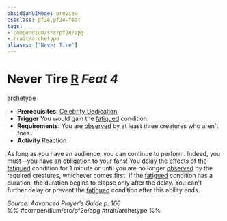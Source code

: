 ```yaml
---
obsidianUIMode: preview
cssclass: pf2e,pf2e-feat
tags:
- compendium/src/pf2e/apg
- trait/archetype
aliases: ["Never Tire"]
---
```

# Never Tire  [R](../../Rules/core-rulebook/chapter-9-playing-the-game.md#Actions "Reaction") *Feat 4*  
[archetype](../../Rules/traits/archetype.md)  

- **Prerequisites**: [Celebrity Dedication](celebrity-dedication-apg.md)
- **Trigger** You would gain the [fatigued](../../Rules/conditions.md#Fatigued) condition.
- **Requirements**: You are [observed](../../Rules/conditions.md#Observed) by at least three creatures who aren't foes.
- **Activity** Reaction

As long as you have an audience, you can continue to perform. Indeed, you must—you have an obligation to your fans! You delay the effects of the [fatigued](../../Rules/conditions.md#Fatigued) condition for 1 minute or until you are no longer [observed](../../Rules/conditions.md#Observed) by the required creatures, whichever comes first. If the [fatigued](../../Rules/conditions.md#Fatigued) condition has a duration, the duration begins to elapse only after the delay. You can't further delay or prevent the [fatigued](../../Rules/conditions.md#Fatigued) condition after this ability ends.

*Source: Advanced Player's Guide p. 166*  
%% #compendium/src/pf2e/apg #trait/archetype %%